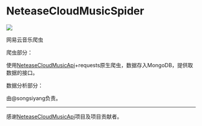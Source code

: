 # NeteaseCloudMusicSpider

![](https://cdn.rawgit.com/LunaGao/BlessYourCodeTag/master/tags/god.svg)

网易云音乐爬虫

爬虫部分：

使用[NeteaseCloudMusicApi](https://github.com/Binaryify/NeteaseCloudMusicApi)+requests原生爬虫，数据存入MongoDB，提供取数据的接口。

数据分析部分：

由@songsiyang负责。



---

感谢[NeteaseCloudMusicApi](https://github.com/Binaryify/NeteaseCloudMusicApi)项目及项目贡献者。
